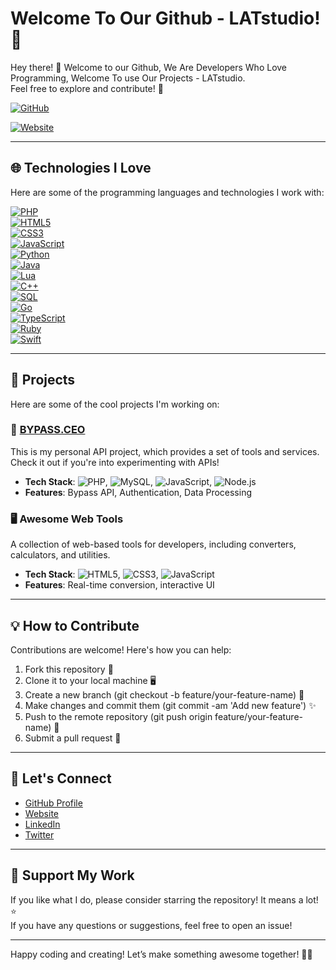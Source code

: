# Welcome To Our Github - LATstudio! 🎉

Hey there! 👋 Welcome to our Github, We Are Developers Who Love Programming, Welcome To use Our Projects - LATstudio.  
Feel free to explore and contribute! 🚀

[![GitHub](https://img.shields.io/badge/GitHub-LATstudio--WeFun-blue?logo=github)](https://github.com/LATstudio-WeFun)

[![Website](https://img.shields.io/badge/Visit-My%20Website-orange?logo=world)](https://bypass.ceo/)

---

## 🌐 Technologies I Love

Here are some of the programming languages and technologies I work with:

[![PHP](https://img.shields.io/badge/-PHP-777BB4?logo=php&logoColor=white)](https://www.php.net/)  
[![HTML5](https://img.shields.io/badge/-HTML5-E34F26?logo=html5&logoColor=white)](https://developer.mozilla.org/en-US/docs/Web/HTML)  
[![CSS3](https://img.shields.io/badge/-CSS3-1572B6?logo=css3&logoColor=white)](https://developer.mozilla.org/en-US/docs/Web/CSS)  
[![JavaScript](https://img.shields.io/badge/-JavaScript-F7DF1E?logo=javascript&logoColor=black)](https://developer.mozilla.org/en-US/docs/Web/JavaScript)  
[![Python](https://img.shields.io/badge/-Python-3776AB?logo=python&logoColor=white)](https://www.python.org/)  
[![Java](https://img.shields.io/badge/-Java-007396?logo=java&logoColor=white)](https://www.java.com/en/)  
[![Lua](https://img.shields.io/badge/-Lua-2C2D72?logo=lua&logoColor=white)](https://www.lua.org/)  
[![C++](https://img.shields.io/badge/-C++-00599C?logo=cplusplus&logoColor=white)](https://isocpp.org/)  
[![SQL](https://img.shields.io/badge/-SQL-00758F?logo=sqlite&logoColor=white)](https://www.sql.org/)  
[![Go](https://img.shields.io/badge/-Go-00ADD8?logo=go&logoColor=white)](https://golang.org/)  
[![TypeScript](https://img.shields.io/badge/-TypeScript-3178C6?logo=typescript&logoColor=white)](https://www.typescriptlang.org/)  
[![Ruby](https://img.shields.io/badge/-Ruby-CC342D?logo=ruby&logoColor=white)](https://www.ruby-lang.org/en/)  
[![Swift](https://img.shields.io/badge/-Swift-F05138?logo=swift&logoColor=white)](https://www.swift.org/)

---

## 🚀 Projects

Here are some of the cool projects I'm working on:

### 🎄 [**BYPASS.CEO**](https://bypass.ceo/)
This is my personal API project, which provides a set of tools and services. Check it out if you're into experimenting with APIs!

- **Tech Stack**: ![PHP](https://img.shields.io/badge/-PHP-777BB4?logo=php&logoColor=white), ![MySQL](https://img.shields.io/badge/-MySQL-4479A1?logo=mysql&logoColor=white), ![JavaScript](https://img.shields.io/badge/-JavaScript-F7DF1E?logo=javascript&logoColor=black), ![Node.js](https://img.shields.io/badge/-Node.js-339933?logo=node.js&logoColor=white)
- **Features**: Bypass API, Authentication, Data Processing

### 🖥️ **Awesome Web Tools**
A collection of web-based tools for developers, including converters, calculators, and utilities.

- **Tech Stack**: ![HTML5](https://img.shields.io/badge/-HTML5-E34F26?logo=html5&logoColor=white), ![CSS3](https://img.shields.io/badge/-CSS3-1572B6?logo=css3&logoColor=white), ![JavaScript](https://img.shields.io/badge/-JavaScript-F7DF1E?logo=javascript&logoColor=black)
- **Features**: Real-time conversion, interactive UI

---

## 💡 How to Contribute

Contributions are welcome! Here's how you can help:

1. Fork this repository 🍴
2. Clone it to your local machine 🖥️
3. Create a new branch (git checkout -b feature/your-feature-name) 🌱
4. Make changes and commit them (git commit -am 'Add new feature') ✨
5. Push to the remote repository (git push origin feature/your-feature-name) 🚀
6. Submit a pull request 🙌

---

## 📝 Let's Connect

- [GitHub Profile](https://github.com/LATstudio-WeFun)
- [Website](https://bypass.ceo/)
- [LinkedIn](https://www.linkedin.com/in/LATstudio)
- [Twitter](https://twitter.com/LinAnTian)

---

## 💖 Support My Work

If you like what I do, please consider starring the repository! It means a lot! ⭐️  
If you have any questions or suggestions, feel free to open an issue!

---

Happy coding and creating! Let’s make something awesome together! 🚀🎉
